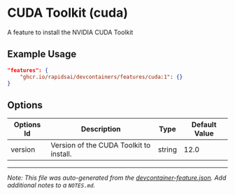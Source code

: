 
# CUDA Toolkit (cuda)

A feature to install the NVIDIA CUDA Toolkit

## Example Usage

```json
"features": {
    "ghcr.io/rapidsai/devcontainers/features/cuda:1": {}
}
```

## Options

| Options Id | Description | Type | Default Value |
|-----|-----|-----|-----|
| version | Version of the CUDA Toolkit to install. | string | 12.0 |



---

_Note: This file was auto-generated from the [devcontainer-feature.json](https://github.com/rapidsai/devcontainers/blob/main/features/src/cuda/devcontainer-feature.json).  Add additional notes to a `NOTES.md`._
